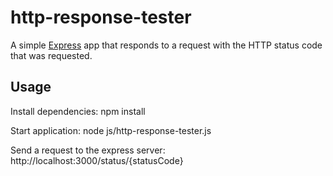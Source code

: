 # http-response-tester

A simple [Express](http://expressjs.com/ "Express") app that responds to a request with the HTTP status code that was requested.

## Usage
Install dependencies:
    npm install
    
Start application:
    node js/http-response-tester.js
    
Send a request to the express server:
    http://localhost:3000/status/{statusCode}